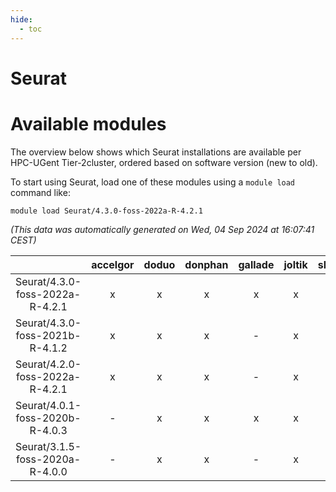 ```yaml
---
hide:
  - toc
---
```


Seurat
======

# Available modules


The overview below shows which Seurat installations are available per HPC-UGent Tier-2cluster, ordered based on software version (new to old).

To start using Seurat, load one of these modules using a `module load` command like:

```shell
module load Seurat/4.3.0-foss-2022a-R-4.2.1
```

*(This data was automatically generated on Wed, 04 Sep 2024 at 16:07:41 CEST)*  

| |accelgor|doduo|donphan|gallade|joltik|shinx|skitty|
| :---: | :---: | :---: | :---: | :---: | :---: | :---: | :---: |
|Seurat/4.3.0-foss-2022a-R-4.2.1|x|x|x|x|x|-|x|
|Seurat/4.3.0-foss-2021b-R-4.1.2|x|x|x|-|x|-|x|
|Seurat/4.2.0-foss-2022a-R-4.2.1|x|x|x|-|x|-|x|
|Seurat/4.0.1-foss-2020b-R-4.0.3|-|x|x|x|x|-|x|
|Seurat/3.1.5-foss-2020a-R-4.0.0|-|x|x|-|x|-|x|
